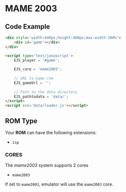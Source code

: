 # MAME 2003

## Code Example

```html
<div style='width:640px;height:480px;max-width:100%'>
    <div id='game'></div>
</div>

<script type='text/javascript'>
    EJS_player = '#game';
    
    EJS_core = 'mame2003';
    
    // URL to Game rom
    EJS_gameUrl = '';
    
    // Path to the data directory
    EJS_pathtodata = 'data/';
</script>
<script src='data/loader.js'></script>
```

## ROM Type

Your **ROM** can have the following extensions:
- `zip`

### CORES

The *mame2003* system supports 2 cores
- `mame2003`

If set to `mame2003`, emulator will use the `mame2003` core.

